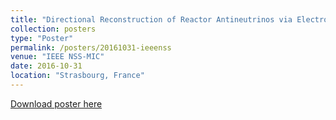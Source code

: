 ```yaml
---
title: "Directional Reconstruction of Reactor Antineutrinos via Electron Scattering in Gd-doped Water Cherenkov Detectors"
collection: posters
type: "Poster"
permalink: /posters/20161031-ieeenss
venue: "IEEE NSS-MIC"
date: 2016-10-31
location: "Strasbourg, France"
---
```


<!-- This paper is about ... -->

[Download poster here](http://dhellfeld.github.io/files/posters/20161031-ieeenss.pdf)
